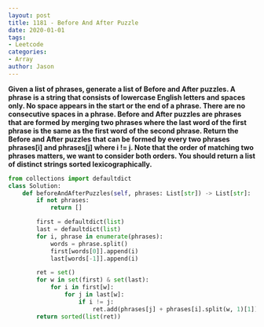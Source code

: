 ```yaml
---
layout: post
title: 1181 - Before And After Puzzle
date: 2020-01-01
tags:
- Leetcode
categories:
- Array
author: Jason
---
```

**Given a list of phrases, generate a list of Before and After puzzles. A phrase is a string that consists of lowercase English letters and spaces only. No space appears in the start or the end of a phrase. There are no consecutive spaces in a phrase. Before and After puzzles are phrases that are formed by merging two phrases where the last word of the first phrase is the same as the first word of the second phrase. Return the Before and After puzzles that can be formed by every two phrases phrases[i] and phrases[j] where i != j. Note that the order of matching two phrases matters, we want to consider both orders. You should return a list of distinct strings sorted lexicographically.**

```python
from collections import defaultdict
class Solution:
    def beforeAndAfterPuzzles(self, phrases: List[str]) -> List[str]:
        if not phrases:
            return []

        first = defaultdict(list)
        last = defaultdict(list)
        for i, phrase in enumerate(phrases):
            words = phrase.split()
            first[words[0]].append(i)
            last[words[-1]].append(i)

        ret = set()
        for w in set(first) & set(last):
            for i in first[w]:
                for j in last[w]:
                    if i != j:
                        ret.add(phrases[j] + phrases[i].split(w, 1)[1])
        return sorted(list(ret))
```
